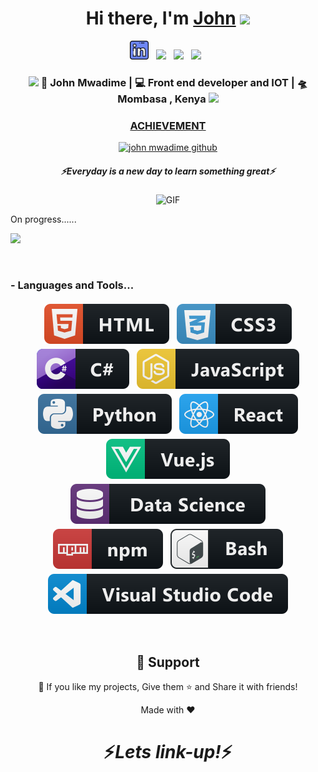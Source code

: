 <div align="center">
   <h1>Hi there, I'm <a href="https://hemant.codes">John</a> <img src="https://media.giphy.com/media/hvRJCLFzcasrR4ia7z/giphy.gif" width="25px"> </h1>
   
</div>

<p align='center'>
   <a href="https://www.linkedin.com/in/john-mwadime-ba4428161?lipi=urn%3Ali%3Apage%3Ad_flagship3_profile_view_base_contact_details%3BTZvIps%2BsSNSCahmUKn5%2BwQ%3D%3D"><img height="30" src="https://raw.githubusercontent.com/8bithemant/8bithemant/master/linkedin.png?raw=true"></a>&nbsp;&nbsp;
<a href="https://twitter.com/JohnnieCourtnie"><img height="30" src="https://image.similarpng.com/very-thumbnail/2020/06/Logo-Twitter-icon-transparent-PNG.png?raw=true"></a>&nbsp;&nbsp;
<a href="https://www.kaggle.com/johnmwadime"><img height="30" src="https://cdn4.iconfinder.com/data/icons/logos-and-brands/512/189_Kaggle_logo_logos-512.png?raw=true"></a>&nbsp;&nbsp;
<a href="https://www.facebook.com/johnny.kipeix"><img height="30" src="https://encrypted-tbn0.gstatic.com/images?q=tbn:ANd9GcR487mHvkk07mHcMMYmF2w-Y2i7Gv9SmwduoQ&usqp=CAU?raw=true"></a>&nbsp;&nbsp;
 </p>



<div align="center">
<h3><img src="https://media.giphy.com/media/WUlplcMpOCEmTGBtBW/giphy.gif" width="30"> 🙎 John Mwadime | 💻 Front end developer and IOT | 🛸 Mombasa , Kenya <img src="https://media.giphy.com/media/WUlplcMpOCEmTGBtBW/giphy.gif" width="30"></h3>
</div>


<h3 align="center">
  <a href="https://archiveprogram.github.com/">ACHIEVEMENT</a>
</h3>
<p align="center">
   <a href="https://archiveprogram.github.com/"> <img height="30" alt="john mwadime github" src="https://github.githubassets.com/images/modules/profile/badge--acv-64.png?style=for-the-badge&color=09f&labelColor=black&logo=twitter&label=@_Achievement"></a>
 </p> 
 
 <h5 align="center">
   <i>⚡️Everyday is a new day to learn something great⚡️</i>
  </h5>
 
 <p align="center">
   <img  height="270px" width="100%" alt="GIF"  src="https://i.imgur.com/MHDBwaV.gif" />
   </p>

<!--  -->
On progress......
<p align="left" >
<a href="https://github.com/johnnie33/github-readme-stats"> 
    <img  src="https://github-readme-stats.vercel.app/api?username=johnnie33&&show_icons=true&theme=radical&count_private=true">
  </a>

</p>

<br />

### - Languages and Tools...

<p align="center">
  <!-- For more icons please follow  https://github.com/MikeCodesDotNET/ColoredBadges -->
  <img src="https://raw.githubusercontent.com/8bithemant/8bithemant/master/svg/dev/languages/html.svg" alt="html" style="vertical-align:top; margin:4px">
   <img src="https://raw.githubusercontent.com/MikeCodesDotNET/ColoredBadges/4a38660afb7be89a6032218589b4454a1285c7f8/svg/dev/languages/css3.svg" alt="css" style="vertical-align:top; margin:4px">
  <img src="https://raw.githubusercontent.com/8bithemant/8bithemant/master/svg/dev/languages/csharp.svg" alt="csharp" style="vertical-align:top; margin:4px">
  <img src="https://raw.githubusercontent.com/8bithemant/8bithemant/master/svg/dev/languages/js.svg" alt="js" style="vertical-align:top; margin:4px">
  <img src="https://raw.githubusercontent.com/8bithemant/8bithemant/master/svg/dev/languages/python.svg" alt="python" style="vertical-align:top; margin:4px">
  <img src="https://raw.githubusercontent.com/8bithemant/8bithemant/master/svg/dev/frameworks/react.svg" alt="react" style="vertical-align:top; margin:4px">
  <img src="https://raw.githubusercontent.com/8bithemant/8bithemant/master/svg/dev/frameworks/vue.svg" alt="vue" style="vertical-align:top; margin:4px">
  <img src="https://raw.githubusercontent.com/8bithemant/8bithemant/master/svg/dev/misc/datascience.svg" alt="datascience" style="vertical-align:top; margin:4px">
  <img src="https://raw.githubusercontent.com/8bithemant/8bithemant/master/svg/dev/services/npm.svg" alt="npm" style="vertical-align:top; margin:4px">
  <img src="https://raw.githubusercontent.com/8bithemant/8bithemant/master/svg/dev/tools/bash.svg" alt="bash" style="vertical-align:top; margin:4px">
  <img src="https://raw.githubusercontent.com/8bithemant/8bithemant/master/svg/dev/tools/visualstudio_code.svg" alt="vscode" style="vertical-align:top; margin:4px">
</p>
<br />

<h2 align="center">🤝 Support</h2>
<p align="center">💙 If you like my projects, Give them ⭐ and Share it with friends!</p>
</p>
<p align="center">Made with ❤️ </p>

<h1 align='center'>⚡️<i>Lets link-up!</i>⚡️</h1>



<!--
**johnnie33/johnnie33** is a ✨ _special_ ✨ repository because its `README.md` (this file) appears on your GitHub profile.

Here are some ideas to get you started:

- 🔭 I’m currently working on ...
- 🌱 I’m currently learning ...
- 👯 I’m looking to collaborate on ...
- 🤔 I’m looking for help with ...
- 💬 Ask me about ...
- 📫 How to reach me: ...
- 😄 Pronouns: ...
- ⚡ Fun fact: ...
-->
